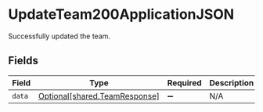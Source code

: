 # UpdateTeam200ApplicationJSON

Successfully updated the team.


## Fields

| Field                                                                | Type                                                                 | Required                                                             | Description                                                          |
| -------------------------------------------------------------------- | -------------------------------------------------------------------- | -------------------------------------------------------------------- | -------------------------------------------------------------------- |
| `data`                                                               | [Optional[shared.TeamResponse]](../../models/shared/teamresponse.md) | :heavy_minus_sign:                                                   | N/A                                                                  |